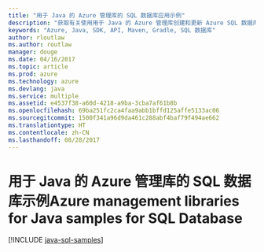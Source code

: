 ```yaml
---
title: "用于 Java 的 Azure 管理库的 SQL 数据库应用示例"
description: "获取有关使用用于 Java 的 Azure 管理库创建和更新 Azure SQL 数据库的示例代码"
keywords: "Azure, Java, SDK, API, Maven, Gradle, SQL 数据库"
author: rloutlaw
ms.author: routlaw
manager: douge
ms.date: 04/16/2017
ms.topic: article
ms.prod: azure
ms.technology: azure
ms.devlang: java
ms.service: multiple
ms.assetid: e4537f38-a60d-4218-a9ba-3cba7af61b8b
ms.openlocfilehash: 69ba251fc2ca4faa9abb1bffd125affe5133ac06
ms.sourcegitcommit: 1500f341a96d9da461c288abf4baf79f494ae662
ms.translationtype: HT
ms.contentlocale: zh-CN
ms.lasthandoff: 08/28/2017
---
```

# <a name="azure-management-libraries-for-java-samples-for-sql-database"></a><span data-ttu-id="d608c-104">用于 Java 的 Azure 管理库的 SQL 数据库示例</span><span class="sxs-lookup"><span data-stu-id="d608c-104">Azure management libraries for Java samples for SQL Database</span></span>

[!INCLUDE [java-sql-samples](includes/java-sql-samples.md)]